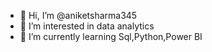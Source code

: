 - 👋 Hi, I’m @aniketsharma345
- 👀 I’m interested in data analytics 
- 🌱 I’m currently learning Sql,Python,Power BI


<!---
aniketsharma345/aniketsharma345 is a ✨ special ✨ repository because its `README.md` (this file) appears on your GitHub profile.
You can click the Preview link to take a look at your changes.
--->
